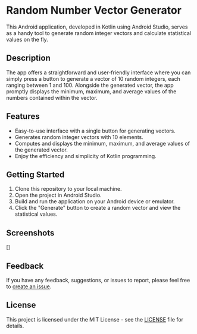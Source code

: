 # Random Number Vector Generator

This Android application, developed in Kotlin using Android Studio, serves as a handy tool to generate random integer vectors and calculate statistical values on the fly. 

## Description

The app offers a straightforward and user-friendly interface where you can simply press a button to generate a vector of 10 random integers, each ranging between 1 and 100. Alongside the generated vector, the app promptly displays the minimum, maximum, and average values of the numbers contained within the vector.

## Features

- Easy-to-use interface with a single button for generating vectors.
- Generates random integer vectors with 10 elements.
- Computes and displays the minimum, maximum, and average values of the generated vector.
- Enjoy the efficiency and simplicity of Kotlin programming.

## Getting Started

1. Clone this repository to your local machine.
2. Open the project in Android Studio.
3. Build and run the application on your Android device or emulator.
4. Click the "Generate" button to create a random vector and view the statistical values.

## Screenshots

[]

## Feedback

If you have any feedback, suggestions, or issues to report, please feel free to [create an issue](https://github.com/yourusername/your-repo-name/issues).

## License

This project is licensed under the MIT License - see the [LICENSE](LICENSE) file for details.

